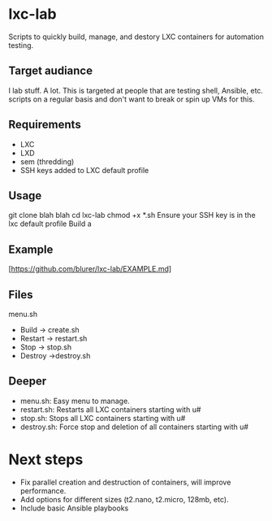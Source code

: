 # lxc-lab
Scripts to quickly build, manage, and destory LXC containers for automation testing. 

## Target audiance

I lab stuff. A lot. This is targeted at people that are testing shell, Ansible, etc. scripts on a regular basis and don't want to break or spin up VMs for this. 

## Requirements
* LXC
* LXD
* sem (thredding)
* SSH keys added to LXC default profile

## Usage

git clone blah blah
cd lxc-lab
chmod +x *.sh
Ensure your SSH key is in the lxc default profile
Build a 

## Example
[https://github.com/blurer/lxc-lab/EXAMPLE.md]

## Files 
menu.sh
- Build -> create.sh
- Restart -> restart.sh
- Stop -> stop.sh
- Destroy ->destroy.sh

## Deeper
* menu.sh: Easy menu to manage.
* restart.sh: Restarts all LXC containers starting with u#
* stop.sh: Stops all LXC containers starting with u#
* destroy.sh: Force stop and deletion of all containers starting with u#

# Next steps
* Fix parallel creation and destruction of containers, will improve performance.
* Add options for different sizes (t2.nano, t2.micro, 128mb, etc).
* Include basic Ansible playbooks


